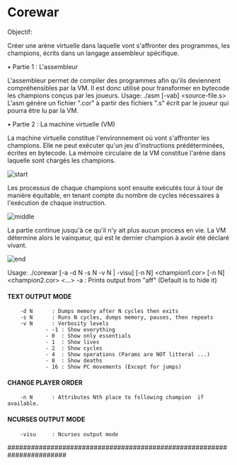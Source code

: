# Corewar

Objectif: 

Créer une arène virtuelle dans laquelle vont s'affronter des programmes, les champions, écrits dans un langage assembleur spécifique.

•	Partie 1 : L'assembleur

L'assembleur permet de compiler des programmes afin qu'ils deviennent compréhensibles par la VM. Il est donc utilisé pour transformer en bytecode les champions conçus par les joueurs. Usage: ./asm [-vab] <source-file.s>
L'asm génère un fichier ".cor" à partir des fichiers ".s" écrit par le joueur qui pourra être lu par la VM.

•	Partie 2 : La machine virtuelle (VM)

La machine virtuelle constitue l'environnement où vont s'affronter les champions. Elle ne peut exécuter qu'un jeu d'instructions prédéterminées, écrites en bytecode. La mémoire circulaire de la VM constitue l'arène dans laquelle sont chargés les champions.

![start](https://user-images.githubusercontent.com/29833564/44538805-bef06980-a702-11e8-8e76-68500f9da807.png)

Les processus de chaque champions sont ensuite exécutés tour à tour de manière équitable, en tenant compte du nombre de cycles nécessaires à l'exécution de chaque instruction.

![middle](https://user-images.githubusercontent.com/29833564/44538804-bef06980-a702-11e8-9b8d-7bf221c90aa4.png)

La partie continue jusqu'à ce qu'il n'y ait plus aucun process en vie. La VM détermine alors le vainqueur, qui est le dernier champion à avoir été déclaré vivant.

![end](https://user-images.githubusercontent.com/29833564/44538803-bef06980-a702-11e8-9cd7-9d4ceac15f58.png)

Usage: ./corewar [-a -d N -s N -v N | -visu] [-n N] <champion1.cor> [-n N] <champion2.cor> <...>
        -a        : Prints output from "aff" (Default is to hide it)
#### TEXT OUTPUT MODE #################################################
        -d N      : Dumps memory after N cycles then exits
        -s N      : Runs N cycles, dumps memory, pauses, then repeats
        -v N      : Verbosity levels
                - -1 : Show everything
                - 0  : Show only essentials
                - 1  : Show lives
                - 2  : Show cycles
                - 4  : Show operations (Params are NOT litteral ...)
                - 8  : Show deaths
                - 16 : Show PC movements (Except for jumps)
#### CHANGE PLAYER ORDER ##############################################
        -n N      : Attributes Nth place to following champion  if available.
#### NCURSES OUTPUT MODE ##############################################
        -visu     : Ncurses output mode
#######################################################################


